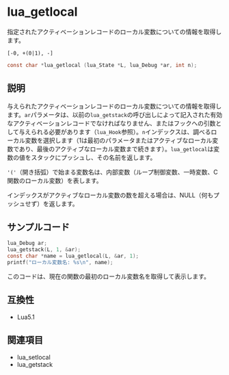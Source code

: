 # lua_getlocal

指定されたアクティベーションレコードのローカル変数についての情報を取得します。

`[-0, +(0|1), -]`

```c
const char *lua_getlocal (lua_State *L, lua_Debug *ar, int n);
```

## 説明

与えられたアクティベーションレコードのローカル変数についての情報を取得します。`ar`パラメータは、以前の`lua_getstack`の呼び出しによって記入された有効なアクティベーションレコードでなければなりません、またはフックへの引数として与えられる必要があります（`lua_Hook`参照）。`n`インデックスは、調べるローカル変数を選択します（1は最初のパラメータまたはアクティブなローカル変数であり、最後のアクティブなローカル変数まで続きます）。`lua_getlocal`は変数の値をスタックにプッシュし、その名前を返します。

`'('`（開き括弧）で始まる変数名は、内部変数（ループ制御変数、一時変数、C関数のローカル変数）を表します。

インデックスがアクティブなローカル変数の数を超える場合は、NULL（何もプッシュせず）を返します。

## サンプルコード

```c
lua_Debug ar;
lua_getstack(L, 1, &ar);
const char *name = lua_getlocal(L, &ar, 1);
printf("ローカル変数名: %s\n", name);
```

このコードは、現在の関数の最初のローカル変数名を取得して表示します。

## 互換性

- Lua5.1

## 関連項目

- lua_setlocal
- lua_getstack